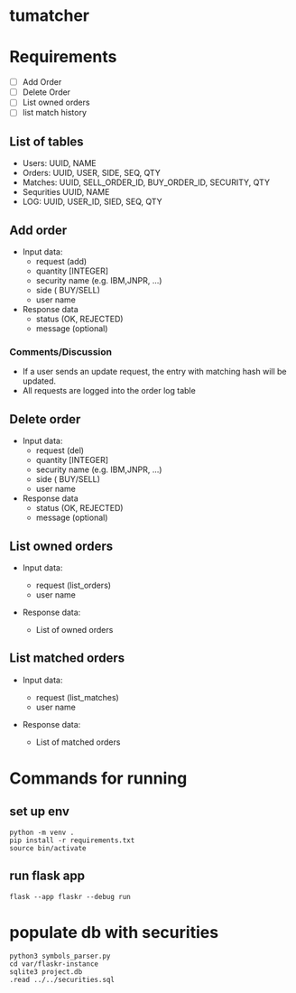 # tumatcher


# Requirements

- [ ] Add Order
- [ ] Delete Order
- [ ] List owned orders
- [ ] list match history

## List of tables

- Users: UUID, NAME
- Orders: UUID, USER, SIDE, SEQ, QTY
- Matches: UUID, SELL_ORDER_ID, BUY_ORDER_ID, SECURITY, QTY
- Sequrities UUID, NAME
- LOG: UUID, USER_ID, SIED, SEQ, QTY


## Add order

- Input data:
	- request (add)
	- quantity [INTEGER]
	- security name (e.g. IBM,JNPR, ...)
	- side ( BUY/SELL)
	- user name
- Response data
	- status (OK, REJECTED)
	- message (optional)

### Comments/Discussion
- If a user sends an update request, the entry with matching hash will be updated.
- All requests are logged into the order log table

## Delete order

- Input data:
	- request (del)
	- quantity [INTEGER]
	- security name (e.g. IBM,JNPR, ...)
	- side ( BUY/SELL)
	- user name
- Response data
	- status (OK, REJECTED)
	- message (optional)


## List owned orders

- Input data:
	- request (list_orders)
	- user name

- Response data:
	- List of owned orders


## List matched orders

- Input data:
	- request (list_matches)
	- user name

- Response data:
	- List of matched orders


# Commands for running

## set up env
```
python -m venv .
pip install -r requirements.txt
source bin/activate
```

## run flask app
```
flask --app flaskr --debug run
```

# populate db with securities
```
python3 symbols_parser.py
cd var/flaskr-instance
sqlite3 project.db
.read ../../securities.sql
```
